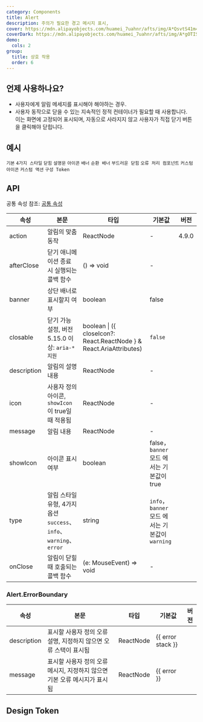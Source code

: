 ```yaml
---
category: Components
title: Alert
description: 주의가 필요한 경고 메시지 표시,
cover: https://mdn.alipayobjects.com/huamei_7uahnr/afts/img/A*QsvtS41m45UAAAAAAAAAAAAADrJ8AQ/original
coverDark: https://mdn.alipayobjects.com/huamei_7uahnr/afts/img/A*gOTISoMFZV0AAAAAAAAAAAAADrJ8AQ/original
demo:
  cols: 2
group:
  title: 상호 작용
  order: 6
---
```


## 언제 사용하나요?

- 사용자에게 알림 메세지를 표시해야 해야하는 경우.
- 사용자 동작으로 닫을 수 있는 지속적인 정적 컨테이너가 필요할 때 사용합니다. <br/>이는 화면에 고정되어 표시되며, 자동으로 사라지지 않고 사용자가 직접 닫기 버튼을 클릭해야 닫힙니다.

## 예시

<!-- prettier-ignore -->
<code src="./demo/basic.tsx">기본</code>
<code src="./demo/style.tsx">4가지 스타일</code>
<code src="./demo/closable.tsx">닫힘</code>
<code src="./demo/description.tsx">설명문</code>
<code src="./demo/icon.tsx">아이콘</code>
<code src="./demo/banner.tsx" iframe="250">배너</code>
<code src="./demo/loop-banner.tsx">순환 배너</code>
<code src="./demo/smooth-closed.tsx">부드러운 닫힘</code>
<code src="./demo/error-boundary.tsx">오류 처리 컴포넌트</code>
<code src="./demo/custom-icon.tsx" debug>커스텀 아이콘</code>
<code src="./demo/action.tsx">커스텀 액션</code>
<code src="./demo/component-token.tsx" debug>구성 Token</code>

## API

공통 속성 참조: [공통 속성](/docs/react/common-props)

| 속성 | 본문 | 타입 | 기본값 | 버전 |
| --- | --- | --- | --- | --- |
| action | 알림의 맞춤 동작 | ReactNode | - | 4.9.0 |
| afterClose | 닫기 애니메이션 종료 시 실행되는 콜백 함수 | () => void | - |  |
| banner | 상단 배너로 표시할지 여부 | boolean | false |  |
| closable | 닫기 가능 설정, 버전 5.15.0 이상: `aria-* 지원` | boolean \| ({ closeIcon?: React.ReactNode } & React.AriaAttributes) | `false` |  |
| description | 알림의 설명 내용 | ReactNode | - |  |
| icon | 사용자 정의 아이콘, `showIcon`이 true일 때 적용됨 | ReactNode | - |  |
| message | 알림 내용 | ReactNode | - |  |
| showIcon | 아이콘 표시 여부 | boolean | false，`banner` 모드 에서는 기본값이 true |  |
| type | 알림 스타일 유형, 4가지 옵션 `success`、`info`、`warning`、`error` | string | `info`，`banner` 모드 에서는 기본값이 `warning` |  |
| onClose | 알림이 닫힐 때 호출되는 콜백 함수 | (e: MouseEvent) => void | - |  |

### Alert.ErrorBoundary

| 속성 | 본문 | 타입 | 기본값 | 버전 |
| --- | --- | --- | --- | --- |
| description | 표시할 사용자 정의 오류 설명, 지정하지 않으면 오류 스택이 표시됨 | ReactNode | {{ error stack }} |  |
| message | 표시할 사용자 정의 오류 메시지, 지정하지 않으면 기본 오류 메시지가 표시됨 | ReactNode | {{ error }} |  |

## Design Token

<ComponentTokenTable component="Alert"></ComponentTokenTable>
